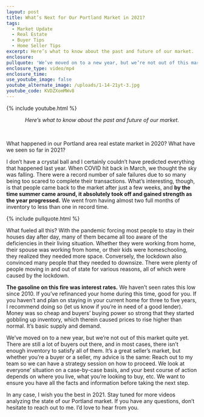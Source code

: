```yaml
---
layout: post
title: What’s Next for Our Portland Market in 2021?
tags:
  - Market Update
  - Real Estate
  - Buyer Tips
  - Home Seller Tips
excerpt: Here’s what to know about the past and future of our market.
enclosure:
pullquote: 'We’ve moved on to a new year, but we’re not out of this market quite yet.'
enclosure_type: video/mp4
enclosure_time:
use_youtube_image: false
youtube_alternate_image: /uploads/1-14-21yt-3.jpg
youtube_code: KVDZXomMWv8
---
```


{% include youtube.html %}

<center><em>Here’s what to know about the past and future of our market.</em></center>

&nbsp;


What happened in our Portland area real estate market in 2020? What have we seen so far in 2021?

I don’t have a crystal ball and I certainly couldn’t have predicted everything that happened last year. When COVID hit back in March, we thought the sky was falling. There were a record number of sale failures due to so many being too scared to complete their transactions. What’s interesting, though, is that people came back to the market after just a few weeks, and **by the time summer came around, it absolutely took off and gained strength as the year progressed.** We went from having almost two full months of inventory to less than one in record time.&nbsp;

{% include pullquote.html %}

What fueled all this? With the pandemic forcing most people to stay in their houses day after day, many of them became all too aware of the deficiencies in their living situation. Whether they were working from home, their spouse was working from home, or their kids were homeschooling, they realized they needed more space. Conversely, the lockdown also convinced many people that they needed to downsize. There were plenty of people moving in and out of state for various reasons, all of which were caused by the lockdown.&nbsp;

**The gasoline on this fire was interest rates.** We haven’t seen rates this low since 2010. If you’ve refinanced your home during this time, good for you. If you haven’t and plan on staying in your current home for three to five years, I recommend doing so (let us know if you’re in need of a good lender). Money was so cheap and buyers’ buying power so strong that they started gobbling up inventory, which therein caused prices to rise higher than normal. It’s basic supply and demand.&nbsp;

We’ve moved on to a new year, but we’re not out of this market quite yet. There are still a lot of buyers out there, and in most cases, there isn’t enough inventory to satisfy all of them. It’s a great seller’s market, but whether you’re a buyer or a seller, my advice is the same: Reach out to my team so we can have a strategy session on how to proceed. We look at everyone’ situation on a case-by-case basis, and your best course of action depends on where you live, what you’re looking to buy, etc. We want to ensure you have all the facts and information before taking the next step.&nbsp;

In any case, I wish you the best in 2021. Stay tuned for more videos analyzing the state of our Portland market. If you have any questions, don’t hesitate to reach out to me. I’d love to hear from you.

